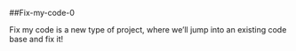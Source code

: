 ##Fix-my-code-0

Fix my code is a new type of project, where we’ll jump into an existing code base and fix it!

